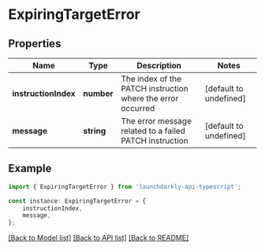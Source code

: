 # ExpiringTargetError


## Properties

Name | Type | Description | Notes
------------ | ------------- | ------------- | -------------
**instructionIndex** | **number** | The index of the PATCH instruction where the error occurred | [default to undefined]
**message** | **string** | The error message related to a failed PATCH instruction | [default to undefined]

## Example

```typescript
import { ExpiringTargetError } from 'launchdarkly-api-typescript';

const instance: ExpiringTargetError = {
    instructionIndex,
    message,
};
```

[[Back to Model list]](../README.md#documentation-for-models) [[Back to API list]](../README.md#documentation-for-api-endpoints) [[Back to README]](../README.md)
